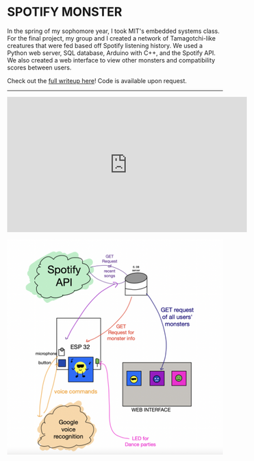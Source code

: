 # SPOTIFY MONSTER

In the spring of my sophomore year, I took MIT's embedded systems class. For the final project, my group and I created a network of Tamagotchi-like creatures that were fed based off Spotify listening history. We used a Python web server, SQL database, Arduino with C++, and the Spotify API. We also created a web interface to view other monsters and compatibility scores between users.

Check out the [full writeup here](/608-writeup)! Code is available upon request.

---

<iframe width="560" height="315" src="https://www.youtube.com/embed/OLjwTaYY8Ik" title="YouTube video player" frameborder="0" allow="accelerometer; autoplay; clipboard-write; encrypted-media; gyroscope; picture-in-picture" allowfullscreen></iframe>

![System Overview](https://github.com/trudypainter/trudy-computer-react/blob/main/projects/spotify-monster/FINAL_WRITEUP/images/overview.jpeg?raw=true)
